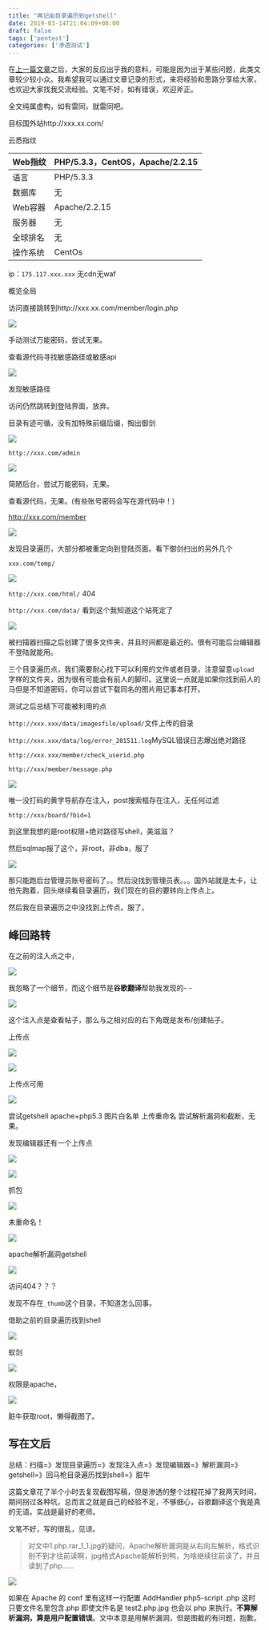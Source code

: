 ```yaml
---
title: "再记由目录遍历到getshell"
date: 2019-03-14T21:04:09+08:00
draft: false
tags: ['pentest']
categories: ['渗透测试']
---
```


在[上一篇文章](https://y4er.com/post/pentest-03-12/)之后，大家的反应出乎我的意料，可能是因为出于某些问题，此类文章较少较小众。我希望我可以通过文章记录的形式，来将经验和思路分享给大家，也欢迎大家找我交流经验。文笔不好，如有错误，欢迎斧正。

<!--more-->

全文纯属虚构，如有雷同，就雷同吧。

目标国外站http://xxx.xx.com/

云悉指纹

| Web指纹  | PHP/5.3.3，CentOS，Apache/2.2.15 |
| -------- | -------------------------------- |
| 语言     | PHP/5.3.3                        |
| 数据库   | 无                               |
| Web容器  | Apache/2.2.15                    |
| 服务器   | 无                               |
| 全球排名 | 无                               |
| 操作系统 | CentOs                           |

ip：`175.117.xxx.xxx` 无cdn无waf

概览全局

访问直接跳转到http://xxx.xx.com/member/login.php

![](https://y4er.com/img/uploads/20190509164910.jpg)

手动测试万能密码，尝试无果。

查看源代码寻找敏感路径或敏感api

![](https://y4er.com/img/uploads/20190509160468.jpg)

发现敏感路径

访问仍然跳转到登陆界面，放弃。

目录有迹可循，没有加特殊前缀后缀，掏出御剑

![](https://y4er.com/img/uploads/20190509161518.jpg)

`http://xxx.com/admin`

![](https://y4er.com/img/uploads/20190509169731.jpg)

简陋后台，尝试万能密码，无果。

查看源代码，无果。(有些账号密码会写在源代码中！)

http://xxx.com/member

![](https://y4er.com/img/uploads/20190509162911.jpg)

发现目录遍历，大部分都被重定向到登陆页面。看下御剑扫出的另外几个

`xxx.com/temp/`

![](https://y4er.com/img/uploads/20190509167791.jpg)

`http://xxx.com/html/` 404

`http://xxx.com/data/` 看到这个我知道这个站死定了

![](https://y4er.com/img/uploads/20190509167028.jpg)

被扫描器扫描之后创建了很多文件夹，并且时间都是最近的。很有可能后台编辑器不登陆就能用。

三个目录遍历点，我们需要耐心找下可以利用的文件或者目录。注意留意`upload`字样的文件夹，因为很有可能会有前人的脚印。这里说一点就是如果你找到前人的马但是不知道密码，你可以尝试下载同名的图片用记事本打开。

测试之后总结下可能被利用的点

`http://xxx.xxx/data/imagesfile/upload/`文件上传的目录

`http://xxx.xxx/data/log/error_201511.log`MySQL错误日志爆出绝对路径

`http://xxx.xxx/member/check_userid.php`

`http://xxx/member/message.php`

![](https://y4er.com/img/uploads/20190509162150.jpg)

唯一没打码的黄字导航存在注入，post搜索框存在注入，无任何过滤

`http://xxx/board/?bid=1`

到这里我想的是root权限+绝对路径写shell，美滋滋？

然后sqlmap报了这个，非root，非dba，服了

![](https://y4er.com/img/uploads/20190509164069.jpg)

那只能跑后台管理员账号密码了。。然后没找到管理员表。。。国外站就是太卡，让他先跑着，回头继续看目录遍历，我们现在的目的要转向上传点上。

然后我在目录遍历之中没找到上传点。服了。

## 峰回路转

在之前的注入点之中，

![](https://y4er.com/img/uploads/20190509161078.jpg)

我忽略了一个细节，而这个细节是**谷歌翻译**帮助我发现的- -

![](https://y4er.com/img/uploads/20190509168152.jpg)

这个注入点是查看帖子，那么与之相对应的右下角既是发布/创建帖子。

上传点

![](https://y4er.com/img/uploads/20190509164556.jpg)

![](https://y4er.com/img/uploads/20190509165309.jpg)

上传点可用

![](https://y4er.com/img/uploads/20190509162473.jpg)

尝试getshell apache+php5.3 图片白名单 上传重命名 尝试解析漏洞和截断，无果。

发现编辑器还有一个上传点

![](https://y4er.com/img/uploads/20190509166039.jpg)

![](https://y4er.com/img/uploads/20190509167995.jpg)

抓包

![](https://y4er.com/img/uploads/20190509161165.jpg)

未重命名！

![](https://y4er.com/img/uploads/20190509169611.jpg)

apache解析漏洞getshell

![](https://y4er.com/img/uploads/20190509165481.jpg)

访问404？？？

发现不存在`_thumb`这个目录，不知道怎么回事。

借助之前的目录遍历找到shell

![](https://y4er.com/img/uploads/20190509161244.jpg)

蚁剑

![](https://y4er.com/img/uploads/20190509164656.jpg)

权限是apache，

![](https://y4er.com/img/uploads/20190509163005.jpg)

脏牛获取root，懒得截图了。

## 写在文后

总结：扫描=》发现目录遍历=》发现注入点=》发现编辑器=》解析漏洞=》getshell=》回马枪目录遍历找到shell=》脏牛

这篇文章花了半个小时去复现截图写稿，但是渗透的整个过程花掉了我两天时间，期间拐过各种坑，总而言之就是自己的经验不足，不够细心，谷歌翻译这个我是真的无语。实战是最好的老师。

文笔不好，写的很乱，见谅。



> 对文中1.php.rar_1_1.jpg的疑问，Apache解析漏洞是从右向左解析，格式识别不到才往前读啊，jpg格式Apache能解析到鸭，为啥继续往前读了，并且读到了php......

![](https://y4er.com/img/uploads/20190509164530.jpg)

如果在 Apache 的 conf 里有这样一行配置 AddHandler php5-script .php 这时只要文件名里包含.php 即使文件名是 test2.php.jpg 也会以 php 来执行。**不算解析漏洞，算是用户配置错误**。文中本意是用解析漏洞，但是图截的有问题，抱歉。